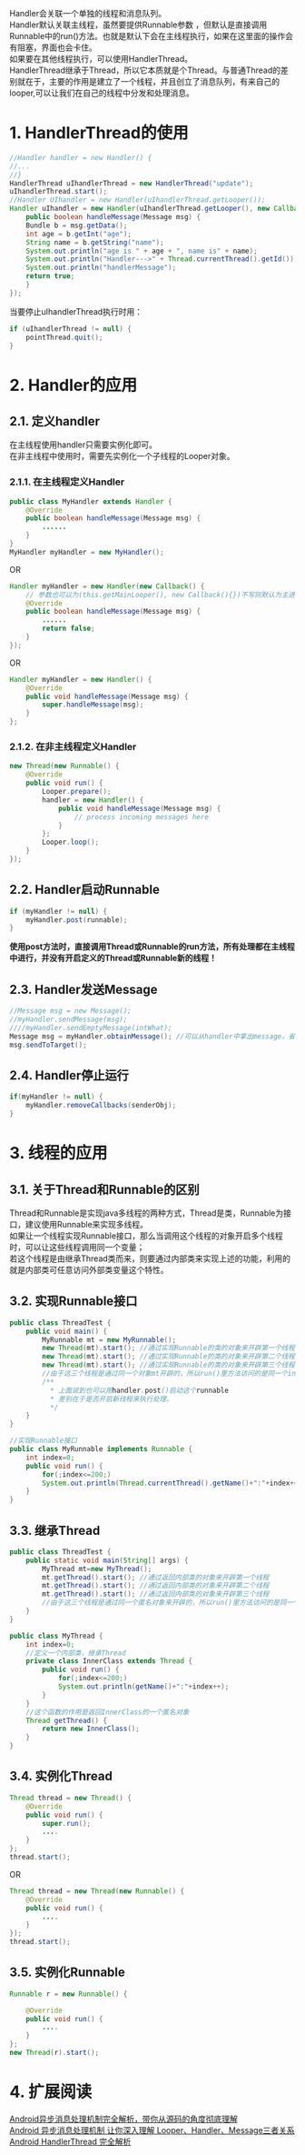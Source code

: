 Handler会关联一个单独的线程和消息队列。  
Handler默认关联主线程，虽然要提供Runnable参数 ，但默认是直接调用Runnable中的run()方法。也就是默认下会在主线程执行，如果在这里面的操作会有阻塞，界面也会卡住。  
如果要在其他线程执行，可以使用HandlerThread。  
HandlerThread继承于Thread，所以它本质就是个Thread。与普通Thread的差别就在于，主要的作用是建立了一个线程，并且创立了消息队列，有来自己的looper,可以让我们在自己的线程中分发和处理消息。

# 1. HandlerThread的使用

```java
//Handler handler = new Handler() {
//...
//}
HandlerThread uIhandlerThread = new HandlerThread("update");
uIhandlerThread.start();
//Handler UIhandler = new Handler(uIhandlerThread.getLooper());
Handler uIhandler = new Handler(uIhandlerThread.getLooper(), new Callback() {
	public boolean handleMessage(Message msg) {
	Bundle b = msg.getData();
	int age = b.getInt("age");
	String name = b.getString("name");
	System.out.println("age is " + age + ", name is" + name);
	System.out.println("Handler--->" + Thread.currentThread().getId());
	System.out.println("handlerMessage");
	return true;
	}
});
```

当要停止uIhandlerThread执行时用：
```java
if (uIhandlerThread != null) {
	pointThread.quit();
}
```

# 2. Handler的应用

## 2.1. 定义handler
在主线程使用handler只需要实例化即可。  
在非主线程中使用时，需要先实例化一个子线程的Looper对象。

### 2.1.1. 在主线程定义Handler

```java
public class MyHandler extends Handler {
	@Override
	public boolean handleMessage(Message msg) {
		......
	}
}
MyHandler myHandler = new MyHandler();
```

OR

```java
Handler myHandler = new Handler(new Callback() {
	// 参数也可以为(this.getMainLooper(), new Callback(){})不写则默认为主进程的Looper
	@Override
	public boolean handleMessage(Message msg) {
		......
		return false;
	}
});
```

OR

```java
Handler myHandler = new Handler() {
	@Override
	public void handleMessage(Message msg) {
		super.handleMessage(msg);
	}
};
```

### 2.1.2. 在非主线程定义Handler

```java
new Thread(new Runnable() {
	@Override
	public void run() {
		Looper.prepare();
		handler = new Handler() {
			public void handleMessage(Message msg) {
				// process incoming messages here
			}
		};
		Looper.loop();
	}
});
```

## 2.2. Handler启动Runnable
```java
if (myHandler != null) {
	myHandler.post(runnable);
}
```
**使用post方法时，直接调用Thread或Runnable的run方法，所有处理都在主线程中进行，并没有开启定义的Thread或Runnable新的线程！**

## 2.3. Handler发送Message
```java
//Message msg = new Message();
//myHandler.sendMessage(msg);
////myHandler.sendEmptyMessage(intWhat);
Message msg = myHandler.obtainMessage(); //可以从handler中拿出message，省去了重新实例化的内存开销
msg.sendToTarget();
```

## 2.4. Handler停止运行
```java
if(myHandler != null) {
	myHandler.removeCallbacks(senderObj);
}
```

# 3. 线程的应用

## 3.1. 关于Thread和Runnable的区别

Thread和Runnable是实现java多线程的两种方式，Thread是类，Runnable为接口，建议使用Runnable来实现多线程。  
如果让一个线程实现Runnable接口，那么当调用这个线程的对象开启多个线程时，可以让这些线程调用同一个变量；  
若这个线程是由继承Thread类而来，则要通过内部类来实现上述的功能，利用的就是内部类可任意访问外部类变量这个特性。

## 3.2. 实现Runnable接口

```java
public class ThreadTest {
	public void main() {
		MyRunnable mt = new MyRunnable();
		new Thread(mt).start(); //通过实现Runnable的类的对象来开辟第一个线程
		new Thread(mt).start(); //通过实现Runnable的类的对象来开辟第二个线程
		new Thread(mt).start(); //通过实现Runnable的类的对象来开辟第三个线程
		//由于这三个线程是通过同一个对象mt开辟的，所以run()里方法访问的是同一个index
		/**
		  * 上面说到也可以用handler.post()启动这个runnable
		  * 差别在于是否开启新线程来执行处理。
		  */
	}
}
```
```java
//实现Runnable接口
public class MyRunnable implements Runnable {
	int index=0;
	public void run() {
		for(;index<=200;)
		System.out.println(Thread.currentThread().getName()+":"+index++);
	}
}
```

## 3.3. 继承Thread

```java
public class ThreadTest {
	public static void main(String[] args) {
		MyThread mt=new MyThread();
		mt.getThread().start(); //通过返回内部类的对象来开辟第一个线程
		mt.getThread().start(); //通过返回内部类的对象来开辟第二个线程
		mt.getThread().start(); //通过返回内部类的对象来开辟第三个线程
		//由于这三个线程是通过同一个匿名对象来开辟的，所以run()里方法访问的是同一个index
	}
}
```
```java
public class MyThread {
	int index=0;
	//定义一个内部类，继承Thread
	private class InnerClass extends Thread {
		public void run() {
			for(;index<=200;)
			System.out.println(getName()+":"+index++);
		}
	}
	//这个函数的作用是返回InnerClass的一个匿名对象
	Thread getThread() {
		return new InnerClass();
	}
}
```

## 3.4. 实例化Thread

```java
Thread thread = new Thread() {
	@Override
	public void run() {
		super.run();
		....
	}
};
thread.start();
```

OR

```java
Thread thread = new Thread(new Runnable() {
	@Override
	public void run() {
		....
	}
});
thread.start();
```

## 3.5. 实例化Runnable

```java
Runnable r = new Runnable() {

	@Override
	public void run() {
		....
	}
};
new Thread(r).start();
```

# 4. 扩展阅读
[Android异步消息处理机制完全解析，带你从源码的角度彻底理解](http://blog.csdn.net/guolin_blog/article/details/9991569)  
[Android 异步消息处理机制 让你深入理解 Looper、Handler、Message三者关系](http://blog.csdn.net/lmj623565791/article/details/38377229)  
[Android HandlerThread 完全解析](http://blog.csdn.net/lmj623565791/article/details/47079737)  
